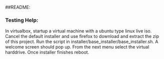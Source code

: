 ##README:

### Testing Help:

In virtualbox, startup a virtual machine with a ubuntu type linux live iso.  Cancel the default installer and use firefox to download and extract the zip of this project.  Run the script in installer/base_installer/base_installer.sh.  A welcome screen should pop up.  From the next menu select the virtual harddrive. Once installer finishes reboot. 



